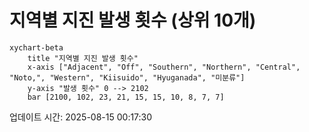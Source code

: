 # 지역별 지진 발생 횟수 (상위 10개)

```mermaid
xychart-beta
    title "지역별 지진 발생 횟수"
    x-axis ["Adjacent", "Off", "Southern", "Northern", "Central", "Noto,", "Western", "Kiisuido", "Hyuganada", "미분류"]
    y-axis "발생 횟수" 0 --> 2102
    bar [2100, 102, 23, 21, 15, 15, 10, 8, 7, 7]
```

업데이트 시간: 2025-08-15 00:17:30

